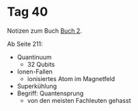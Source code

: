 # Tag 40

Notizen zum Buch [Buch 2](../Buch2.md).

Ab Seite 211:
* Quantinuum
  - 32 Qubits
* Ionen-Fallen
  - ionisiertes Atom im Magnetfeld
* Superkühlung
* Begriff: Quantensprung
  - von den meisten Fachleuten gehasst
